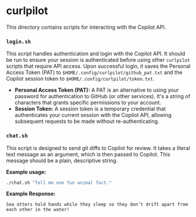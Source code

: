 # curlpilot

This directory contains scripts for interacting with the Copilot API.

### `login.sh`

This script handles authentication and login with the Copilot API. It should be run to ensure your session is authenticated before using other `curlpilot` scripts that require API access. Upon successful login, it saves the Personal Access Token (PAT) to `$HOME/.config/curlpilot/github_pat.txt` and the Copilot session token to `$HOME/.config/curlpilot/token.txt`.

*   **Personal Access Token (PAT):** A PAT is an alternative to using your password for authentication to GitHub (or other services). It's a string of characters that grants specific permissions to your account.
*   **Session Token:** A session token is a temporary credential that authenticates your current session with the Copilot API, allowing subsequent requests to be made without re-authenticating.

### `chat.sh`

This script is designed to send git diffs to Copilot for review. It takes a literal text message as an argument, which is then passed to Copilot. This message should be a plain, descriptive string.

**Example usage:**

```bash
./chat.sh "Tell me one fun animal fact."
```

**Example Response:**

```
Sea otters hold hands while they sleep so they don’t drift apart from each other in the water!
```

